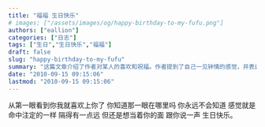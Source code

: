 ```yaml
---
title: "福福 生日快乐"
# images: ["/assets/images/og/happy-birthday-to-my-fufu.png"]
authors: ["eallion"]
categories: ["日志"]
tags: ["生日","生日快乐","福福"]
draft: false
slug: "happy-birthday-to-my-fufu"
summary: "这篇文章介绍了作者对某人的喜欢和祝福。作者提到了自己一见钟情的感觉，并表达了对对方的祝福，希望给对方送上生日快乐的祝福。文章充满了浓厚的情感和对对方的关怀。"
date: "2010-09-15 09:15:06"
lastmod: "2010-09-15 09:15:06"
---
```


从第一眼看到你我就喜欢上你了
你知道那一眼在哪里吗
你永远不会知道
感觉就是命中注定的一样
隔得有一点远
但还是想当着你的面
跟你说一声
生日快乐。
